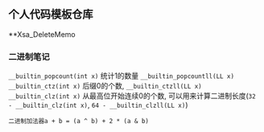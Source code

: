 ## 个人代码模板仓库
**Xsa_DeleteMemo


### 二进制笔记
`__builtin_popcount(int x)` 统计1的数量 `__builtin_popcountll(LL x)`
`__builtin_ctz(int x)` 后缀0的个数, `__builtin_ctzll(LL x)`
`__builtin_clz(int x)` 从最高位开始连续0的个数, 可以用来计算二进制长度(`32 - __builtin_clz(int x)`, `64 - __builtin_clzll(LL x)`)


`二进制加法器a + b = (a ^ b) + 2 * (a & b)`